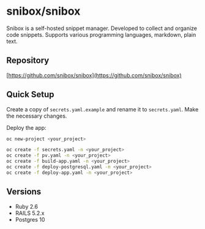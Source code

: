 # snibox/snibox

Snibox is a self-hosted snippet manager. Developed to collect and organize code snippets. Supports various programming languages, markdown, plain text.

## Repository

[https://github.com/snibox/snibox](https://github.com/snibox/snibox)

## Quick Setup

Create a copy of `secrets.yaml.example` and rename it to `secrets.yaml`. Make the necessary changes.

Deploy the app:

```bash
oc new-project <your_project>

oc create -f secrets.yaml -n <your_project>
oc create -f pv.yaml -n <your_project>
oc create -f build-app.yaml -n <your_project>
oc create -f deploy-postgresql.yaml -n <your_project>
oc create -f deploy-app.yaml -n <your_project>
```

## Versions

* Ruby 2.6
* RAILS 5.2.x
* Postgres 10